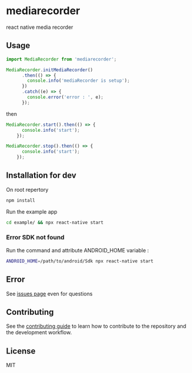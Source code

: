 # mediarecorder

react native media recorder

## Usage

```js
import MediaRecorder from 'mediarecorder';
```

```js
MediaRecorder.initMediaRecorder()
      .then(() => {
        console.info('mediaRecorder is setup');
      })
      .catch((e) => {
        console.error('error : ', e);
      });
```

then

```js
MediaRecorder.start().then(() => {
      console.info('start');
    });

MediaRecorder.stop().then(() => {
      console.info('start');
    });
```

## Installation for dev

On root repertory

```sh
npm install
```

Run the example app

```sh
cd example/ && npx react-native start
```

### Error SDK not found
Run the command and attribute ANDROID_HOME variable :

```sh
ANDROID_HOME=/path/to/android/Sdk npx react-native start
```

## Error

See [issues page](https://github.com/SavinienBarbotaud/mediaRecorder/issues) even for questions

## Contributing

See the [contributing guide](CONTRIBUTING.md) to learn how to contribute to the repository and the development workflow.

## License

MIT
